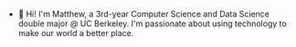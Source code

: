 - 👋 Hi! I'm Matthew, a 3rd-year Computer Science and Data Science double major @ UC Berkeley. I'm passionate about using technology to make our world a better place.

<!---
matthew-t-nguyen/matthew-t-nguyen is a ✨ special ✨ repository because its `README.md` (this file) appears on your GitHub profile.
You can click the Preview link to take a look at your changes.
--->
